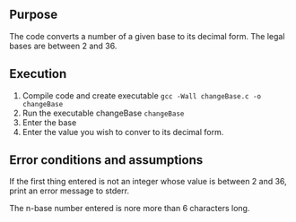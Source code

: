 ## Purpose
The code converts a number of a given base to its decimal form. The legal bases are between 2 and 36.

## Execution
1. Compile code and create executable
`gcc -Wall changeBase.c -o changeBase`
1. Run the executable changeBase
`changeBase`
1. Enter the base
1. Enter the value you wish to conver to its decimal form.

## Error conditions and assumptions
If the first thing entered is not an integer whose value is between 2 and 36, print an error message to stderr.

The n-base number entered is nore more than 6 characters long.
 
